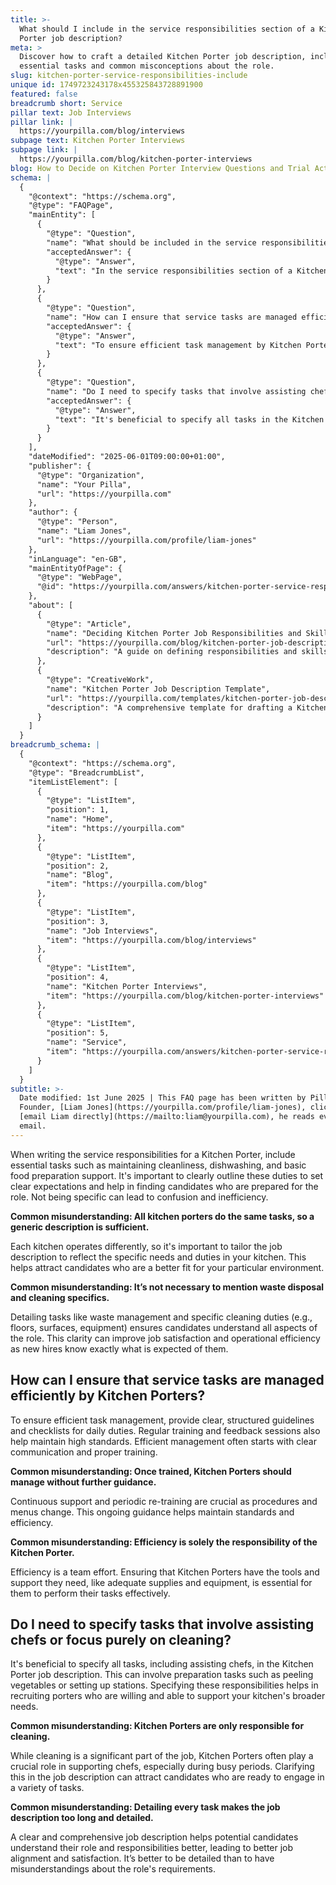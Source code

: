 ```yaml
---
title: >-
  What should I include in the service responsibilities section of a Kitchen
  Porter job description?
meta: >
  Discover how to craft a detailed Kitchen Porter job description, including
  essential tasks and common misconceptions about the role.
slug: kitchen-porter-service-responsibilities-include
unique id: 1749723243178x455325843728891900
featured: false
breadcrumb short: Service
pillar text: Job Interviews
pillar link: |
  https://yourpilla.com/blog/interviews
subpage text: Kitchen Porter Interviews
subpage link: |
  https://yourpilla.com/blog/kitchen-porter-interviews
blog: How to Decide on Kitchen Porter Interview Questions and Trial Activities
schema: |
  {
    "@context": "https://schema.org",
    "@type": "FAQPage",
    "mainEntity": [
      {
        "@type": "Question",
        "name": "What should be included in the service responsibilities section of a Kitchen Porter job description?",
        "acceptedAnswer": {
          "@type": "Answer",
          "text": "In the service responsibilities section of a Kitchen Porter job description, include essential tasks such as maintaining cleanliness, dishwashing, and basic food preparation support. Detail tasks like waste management and specific cleaning duties to ensure clarity about the role's expectations. Tailor the job description to reflect the specific needs and duties of your kitchen."
        }
      },
      {
        "@type": "Question",
        "name": "How can I ensure that service tasks are managed efficiently by Kitchen Porters?",
        "acceptedAnswer": {
          "@type": "Answer",
          "text": "To ensure efficient task management by Kitchen Porters, it's critical to provide clear, structured guidelines and checklists for daily duties. Regular training and feedback sessions are also beneficial. Ensure that Kitchen Porters have the necessary tools and support, such as adequate supplies and equipment, to perform their tasks effectively."
        }
      },
      {
        "@type": "Question",
        "name": "Do I need to specify tasks that involve assisting chefs in the Kitchen Porter job description or focus purely on cleaning?",
        "acceptedAnswer": {
          "@type": "Answer",
          "text": "It's beneficial to specify all tasks in the Kitchen Porter job description, including those that involve assisting chefs, such as peeling vegetables or setting up stations. Specifying these responsibilities can help in recruiting porters who are capable of supporting your kitchen's broader needs."
        }
      }
    ],
    "dateModified": "2025-06-01T09:00:00+01:00",
    "publisher": {
      "@type": "Organization",
      "name": "Your Pilla",
      "url": "https://yourpilla.com"
    },
    "author": {
      "@type": "Person",
      "name": "Liam Jones",
      "url": "https://yourpilla.com/profile/liam-jones"
    },
    "inLanguage": "en-GB",
    "mainEntityOfPage": {
      "@type": "WebPage",
      "@id": "https://yourpilla.com/answers/kitchen-porter-service-responsibilities-include"
    },
    "about": [
      {
        "@type": "Article",
        "name": "Deciding Kitchen Porter Job Responsibilities and Skills",
        "url": "https://yourpilla.com/blog/kitchen-porter-job-description",
        "description": "A guide on defining responsibilities and skills required for Kitchen Porter roles, aiding in effective job description writing."
      },
      {
        "@type": "CreativeWork",
        "name": "Kitchen Porter Job Description Template",
        "url": "https://yourpilla.com/templates/kitchen-porter-job-description",
        "description": "A comprehensive template for drafting a Kitchen Porter job description, covering all essential duties and responsibilities."
      }
    ]
  }
breadcrumb_schema: |
  {
    "@context": "https://schema.org",
    "@type": "BreadcrumbList",
    "itemListElement": [
      {
        "@type": "ListItem",
        "position": 1,
        "name": "Home",
        "item": "https://yourpilla.com"
      },
      {
        "@type": "ListItem",
        "position": 2,
        "name": "Blog",
        "item": "https://yourpilla.com/blog"
      },
      {
        "@type": "ListItem",
        "position": 3,
        "name": "Job Interviews",
        "item": "https://yourpilla.com/blog/interviews"
      },
      {
        "@type": "ListItem",
        "position": 4,
        "name": "Kitchen Porter Interviews",
        "item": "https://yourpilla.com/blog/kitchen-porter-interviews"
      },
      {
        "@type": "ListItem",
        "position": 5,
        "name": "Service",
        "item": "https://yourpilla.com/answers/kitchen-porter-service-responsibilities-include"
      }
    ]
  }
subtitle: >-
  Date modified: 1st June 2025 | This FAQ page has been written by Pilla
  Founder, [Liam Jones](https://yourpilla.com/profile/liam-jones), click to
  [email Liam directly](https://mailto:liam@yourpilla.com), he reads every
  email.
---
```

When writing the service responsibilities for a Kitchen Porter, include essential tasks such as maintaining cleanliness, dishwashing, and basic food preparation support. It's important to clearly outline these duties to set clear expectations and help in finding candidates who are prepared for the role. Not being specific can lead to confusion and inefficiency.

**Common misunderstanding: All kitchen porters do the same tasks, so a generic description is sufficient.**

Each kitchen operates differently, so it's important to tailor the job description to reflect the specific needs and duties in your kitchen. This helps attract candidates who are a better fit for your particular environment.

**Common misunderstanding: It’s not necessary to mention waste disposal and cleaning specifics.**

Detailing tasks like waste management and specific cleaning duties (e.g., floors, surfaces, equipment) ensures candidates understand all aspects of the role. This clarity can improve job satisfaction and operational efficiency as new hires know exactly what is expected of them.

## How can I ensure that service tasks are managed efficiently by Kitchen Porters?

To ensure efficient task management, provide clear, structured guidelines and checklists for daily duties. Regular training and feedback sessions also help maintain high standards. Efficient management often starts with clear communication and proper training.

**Common misunderstanding: Once trained, Kitchen Porters should manage without further guidance.**

Continuous support and periodic re-training are crucial as procedures and menus change. This ongoing guidance helps maintain standards and efficiency.

**Common misunderstanding: Efficiency is solely the responsibility of the Kitchen Porter.**

Efficiency is a team effort. Ensuring that Kitchen Porters have the tools and support they need, like adequate supplies and equipment, is essential for them to perform their tasks effectively.

## Do I need to specify tasks that involve assisting chefs or focus purely on cleaning?

It's beneficial to specify all tasks, including assisting chefs, in the Kitchen Porter job description. This can involve preparation tasks such as peeling vegetables or setting up stations. Specifying these responsibilities helps in recruiting porters who are willing and able to support your kitchen's broader needs.

**Common misunderstanding: Kitchen Porters are only responsible for cleaning.**

While cleaning is a significant part of the job, Kitchen Porters often play a crucial role in supporting chefs, especially during busy periods. Clarifying this in the job description can attract candidates who are ready to engage in a variety of tasks.

**Common misunderstanding: Detailing every task makes the job description too long and detailed.**

A clear and comprehensive job description helps potential candidates understand their role and responsibilities better, leading to better job alignment and satisfaction. It’s better to be detailed than to have misunderstandings about the role's requirements.
